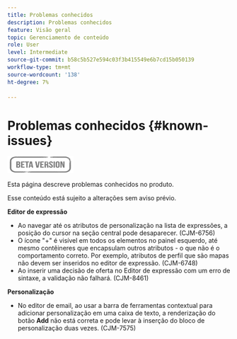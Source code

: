 ```yaml
---
title: Problemas conhecidos
description: Problemas conhecidos
feature: Visão geral
topic: Gerenciamento de conteúdo
role: User
level: Intermediate
source-git-commit: b58c5b527e594c03f3b415549e6b7cd15b050139
workflow-type: tm+mt
source-wordcount: '138'
ht-degree: 7%

---
```


# Problemas conhecidos {#known-issues}

![](assets/do-not-localize/badge.png)

Esta página descreve problemas conhecidos no produto.

Esse conteúdo está sujeito a alterações sem aviso prévio.

**Editor de expressão**

* Ao navegar até os atributos de personalização na lista de expressões, a posição do cursor na seção central pode desaparecer. (CJM-6756)
* O ícone &quot;+&quot; é visível em todos os elementos no painel esquerdo, até mesmo contêineres que encapsulam outros atributos - o que não é o comportamento correto. Por exemplo, atributos de perfil que são mapas não devem ser inseridos no editor de expressão. (CJM-6748)
* Ao inserir uma decisão de oferta no Editor de expressão com um erro de sintaxe, a validação não falhará. (CJM-8461)

**Personalização**

* No editor de email, ao usar a barra de ferramentas contextual para adicionar personalização em uma caixa de texto, a renderização do botão **Add** não está correta e pode levar à inserção do bloco de personalização duas vezes. (CJM-7575)
